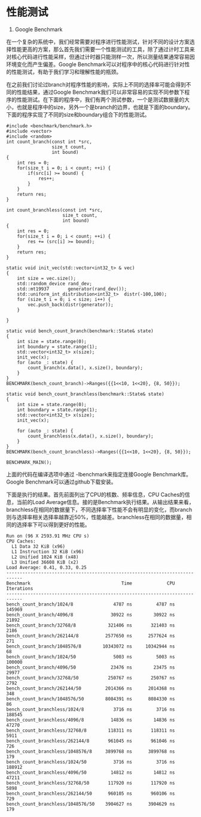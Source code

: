 # 性能测试

1. Google Benchmark

在一个复杂的系统中，我们经常需要对程序进行性能测试，针对不同的设计方案选择性能更高的方案，那么首先我们需要一个性能测试的工具，除了通过计时工具来对核心代码进行性能采样，但通过计时器只能测样一次，所以测量结果通常容易因环境变化而产生偏差。Google Benchmark可以对程序中的核心代码进行针对性的性能测试，有助于我们学习和理解性能的瓶颈。



在之前我们讨论过branch对程序性能的影响，实际上不同的选择率可能会得到不同的性能结果，通过Google Benchmark我们可以非常容易的实现不同参数下程序的性能测试。在下面的程序中，我们有两个测试参数，一个是测试数据量的大小，也就是程序中的size，另外一个是branch的边界，也就是下面的boundary。下面的程序实现了不同的size和boundary组合下的性能测试。

```
#include <benchmark/benchmark.h>
#include <vector>
#include <random>
int count_branch(const int *src,
                 size_t count,
                 int bound)
{
    int res = 0;
    for(size_t i = 0; i < count; ++i) {
        if(src[i] >= bound) {
            res++;
        }
    }
    return res;
}

int count_branchless(const int *src,
                     size_t count,
                     int bound)
{
    int res = 0;
    for(size_t i = 0; i < count; ++i) {
        res += (src[i] >= bound);
    }
    return res;
}

static void init_vec(std::vector<int32_t> & vec)
{
    int size = vec.size();
    std::random_device rand_dev;
    std::mt19937       generator(rand_dev());
    std::uniform_int_distribution<int32_t>  distr(-100,100);
    for (size_t i = 0; i < size; i++) {
        vec.push_back(distr(generator));
    }

}

static void bench_count_branch(benchmark::State& state)
{
    int size = state.range(0);
    int boundary = state.range(1);
    std::vector<int32_t> x(size);
    init_vec(x);
    for (auto _: state) {
        count_branch(x.data(), x.size(), boundary);
    }
}
BENCHMARK(bench_count_branch)->Ranges({{1<<10, 1<<20}, {8, 50}});

static void bench_count_branchless(benchmark::State& state)
{
    int size = state.range(0);
    int boundary = state.range(1);
    std::vector<int32_t> x(size);
    init_vec(x);

    for (auto _: state) {
        count_branchless(x.data(), x.size(), boundary);
    }
}
BENCHMARK(bench_count_branchless)->Ranges({{1<<10, 1<<20}, {8, 50}});

BENCHMARK_MAIN();
```

上面的代码在编译选项中通过 -lbenchmark来指定连接Google Benchmark库。Google Benchmark可以通过github下载安装。



下面是执行的结果。首先前面列出了CPU的核数、频率信息，CPU Caches的信息，当前的Load Average信息。接的是Benchmark执行结果。从输出结果来看，branchless在相同的数据量下，不同选择率下性能不会有明显的变化，而branch则与选择率相关选择率越靠近50%，性能越差。branchless在相同的数据量，相同的选择率下可以得到更好的性能。

```
Run on (96 X 2593.91 MHz CPU s)
CPU Caches:
  L1 Data 32 KiB (x96)
  L1 Instruction 32 KiB (x96)
  L2 Unified 1024 KiB (x48)
  L3 Unified 36608 KiB (x2)
Load Average: 0.41, 0.33, 0.25
----------------------------------------------------------------------------
Benchmark                                  Time             CPU   Iterations
----------------------------------------------------------------------------
bench_count_branch/1024/8               4787 ns         4787 ns       145969
bench_count_branch/4096/8              30922 ns        30922 ns        21892
bench_count_branch/32768/8            321406 ns       321403 ns         2186
bench_count_branch/262144/8          2577650 ns      2577624 ns          271
bench_count_branch/1048576/8        10343072 ns     10342944 ns           68
bench_count_branch/1024/50              5003 ns         5003 ns       100000
bench_count_branch/4096/50             23476 ns        23475 ns        29977
bench_count_branch/32768/50           250767 ns       250767 ns         2792
bench_count_branch/262144/50         2014366 ns      2014368 ns          348
bench_count_branch/1048576/50        8084391 ns      8084330 ns           86
bench_count_branchless/1024/8           3716 ns         3716 ns       188545
bench_count_branchless/4096/8          14836 ns        14836 ns        47270
bench_count_branchless/32768/8        118311 ns       118311 ns         5911
bench_count_branchless/262144/8       961045 ns       961046 ns          726
bench_count_branchless/1048576/8     3899768 ns      3899768 ns          179
bench_count_branchless/1024/50          3716 ns         3716 ns       188912
bench_count_branchless/4096/50         14812 ns        14812 ns        47211
bench_count_branchless/32768/50       117920 ns       117920 ns         5898
bench_count_branchless/262144/50      960105 ns       960106 ns          729
bench_count_branchless/1048576/50    3904627 ns      3904629 ns          179
```

